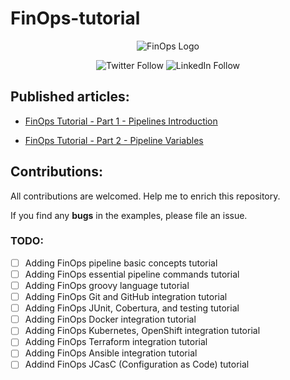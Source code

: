 # FinOps-tutorial

<p align="center">
 <img alt="FinOps Logo" src="https://miro.medium.com/max/1400/0*VI4SttGborxLNEpO.png">
</p>

<p align="center">
 <img alt="Twitter Follow" src="https://img.shields.io/twitter/follow/b9t_ir?style=social">
 <img alt="LinkedIn Follow" src="https://shields.io/badge/style-ssbostan-black?logo=linkedin&label=LinkedIn&link=https://www.linkedin.com/in/ssbostan">
</p>

## Published articles:

 - [FinOps Tutorial - Part 1 - Pipelines Introduction](https://itnext.io/FinOps-tutorial-part-1-pipelines-bd1397cf5509)

 - [FinOps Tutorial - Part 2 - Pipeline Variables](https://itnext.io/FinOps-tutorial-part-2-pipeline-variables-5e4783aa2c07)


## Contributions:

All contributions are welcomed. Help me to enrich this repository.

If you find any **bugs** in the examples, please file an issue.

### TODO:

 - [ ] Adding FinOps pipeline basic concepts tutorial
 - [ ] Adding FinOps essential pipeline commands tutorial
 - [ ] Adding FinOps groovy language tutorial
 - [ ] Adding FinOps Git and GitHub integration tutorial
 - [ ] Adding FinOps JUnit, Cobertura, and testing tutorial
 - [ ] Adding FinOps Docker integration tutorial
 - [ ] Adding FinOps Kubernetes, OpenShift integration tutorial
 - [ ] Adding FinOps Terraform integration tutorial
 - [ ] Adding FinOps Ansible integration tutorial
 - [ ] Addind FinOps JCasC (Configuration as Code) tutorial
